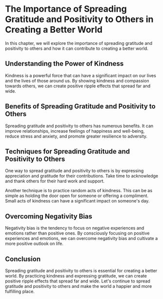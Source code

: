 The Importance of Spreading Gratitude and Positivity to Others in Creating a Better World
==================================================================================================================================================

In this chapter, we will explore the importance of spreading gratitude and positivity to others and how it can contribute to creating a better world.

Understanding the Power of Kindness
-----------------------------------

Kindness is a powerful force that can have a significant impact on our lives and the lives of those around us. By showing kindness and compassion towards others, we can create positive ripple effects that spread far and wide.

Benefits of Spreading Gratitude and Positivity to Others
--------------------------------------------------------

Spreading gratitude and positivity to others has numerous benefits. It can improve relationships, increase feelings of happiness and well-being, reduce stress and anxiety, and promote greater resilience to adversity.

Techniques for Spreading Gratitude and Positivity to Others
-----------------------------------------------------------

One way to spread gratitude and positivity to others is by expressing appreciation and gratitude for their contributions. Take time to acknowledge and thank others for their hard work and support.

Another technique is to practice random acts of kindness. This can be as simple as holding the door open for someone or offering a compliment. Small acts of kindness can have a significant impact on someone's day.

Overcoming Negativity Bias
--------------------------

Negativity bias is the tendency to focus on negative experiences and emotions rather than positive ones. By consciously focusing on positive experiences and emotions, we can overcome negativity bias and cultivate a more positive outlook on life.

Conclusion
----------

Spreading gratitude and positivity to others is essential for creating a better world. By practicing kindness and expressing gratitude, we can create positive ripple effects that spread far and wide. Let's continue to spread gratitude and positivity to others and make the world a happier and more fulfilling place.
